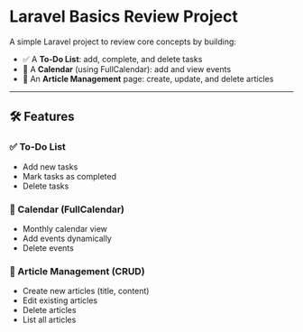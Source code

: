# Laravel Basics Review Project

A simple Laravel project to review core concepts by building:

- ✅ A **To-Do List**: add, complete, and delete tasks
- 📅 A **Calendar** (using FullCalendar): add and view events
- 📝 An **Article Management** page: create, update, and delete articles

---

## 🛠️ Features

### ✅ To-Do List
- Add new tasks
- Mark tasks as completed
- Delete tasks

### 📅 Calendar (FullCalendar)
- Monthly calendar view
- Add events dynamically
- Delete events

### 📝 Article Management (CRUD)
- Create new articles (title, content)
- Edit existing articles
- Delete articles
- List all articles

